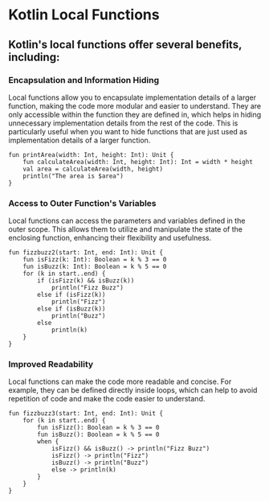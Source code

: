 # Kotlin Local Functions

## Kotlin's local functions offer several benefits, including:

### Encapsulation and Information Hiding

Local functions allow you to encapsulate implementation details of a larger
function, making the code more modular and easier to understand. They are only accessible within the function they are
defined in, which helps in hiding unnecessary implementation details from the rest of the code. This is particularly
useful when you want to hide functions that are just used as implementation details of a larger function.

```
fun printArea(width: Int, height: Int): Unit {
    fun calculateArea(width: Int, height: Int): Int = width * height
    val area = calculateArea(width, height)
    println("The area is $area")
}
```

### Access to Outer Function's Variables

Local functions can access the parameters and variables defined in the outer
scope. This allows them to utilize and manipulate the state of the enclosing function, enhancing their flexibility and
usefulness.

```
fun fizzbuzz2(start: Int, end: Int): Unit {
    fun isFizz(k: Int): Boolean = k % 3 == 0
    fun isBuzz(k: Int): Boolean = k % 5 == 0
    for (k in start..end) {
        if (isFizz(k) && isBuzz(k))
            println("Fizz Buzz")
        else if (isFizz(k))
            println("Fizz")
        else if (isBuzz(k))
            println("Buzz")
        else
            println(k)
    }
}
```

### Improved Readability 
Local functions can make the code more readable and concise. For example, they can be defined
directly inside loops, which can help to avoid repetition of code and make the code easier to understand.

```
fun fizzbuzz3(start: Int, end: Int): Unit {
    for (k in start..end) {
        fun isFizz(): Boolean = k % 3 == 0
        fun isBuzz(): Boolean = k % 5 == 0
        when {
            isFizz() && isBuzz() -> println("Fizz Buzz")
            isFizz() -> println("Fizz")
            isBuzz() -> println("Buzz")
            else -> println(k)
        }
    }
}
```